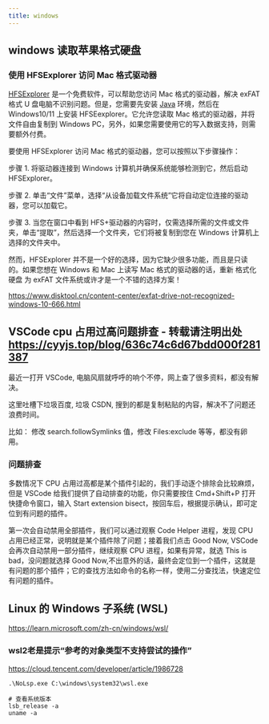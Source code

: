 ```yaml
---
title: windows
---
```


## windows 读取苹果格式硬盘

### 使用 HFSExplorer 访问 Mac 格式驱动器

[HFSExplorer](https://www.catacombae.org/hfsexplorer/) 是一个免费软件，可以帮助您访问 Mac 格式的驱动器，解决 exFAT 格式 U 盘电脑不识别问题。但是，您需要先安装 [Java](https://www.java.com/zh-CN/) 环境，然后在 Windows10/11 上安装 HFSEexplorer。它允许您读取 Mac 格式的驱动器，并将文件自由复制到 Windows PC，另外，如果您需要使用它的写入数据支持，则需要额外付费。

要使用 HFSExplorer 访问 Mac 格式的驱动器，您可以按照以下步骤操作：

步骤 1. 将驱动器连接到 Windows 计算机并确保系统能够检测到它，然后启动 HFSExplorer。

步骤 2. 单击“文件”菜单，选择“从设备加载文件系统”它将自动定位连接的驱动器，您可以加载它。

步骤 3. 当您在窗口中看到 HFS+驱动器的内容时，仅需选择所需的文件或文件夹，单击“提取”，然后选择一个文件夹，它们将被复制到您在 Windows 计算机上选择的文件夹中。

然而，HFSExplorer 并不是一个好的选择，因为它缺少很多功能，而且是只读的。如果您想在 Windows 和 Mac 上读写 Mac 格式的驱动器的话，重新 格式化硬盘 为 exFAT 文件系统或许才是一个不错的选择方案！

https://www.disktool.cn/content-center/exfat-drive-not-recognized-windows-10-666.html

## VSCode cpu 占用过高问题排查 - 转载请注明出处 https://cyyjs.top/blog/636c74c6d67bdd000f281387

最近一打开 VSCode, 电脑风扇就呼呼的响个不停，网上查了很多资料，都没有解决。

这里吐槽下垃圾百度, 垃圾 CSDN, 搜到的都是复制粘贴的内容，解决不了问题还浪费时间。

比如： 修改 search.followSymlinks 值，修改 Files:exclude 等等，都没有卵用。

### 问题排查

多数情况下 CPU 占用过高都是某个插件引起的，我们手动逐个排除会比较麻烦，但是 VSCode 给我们提供了自动排查的功能，你只需要按住 Cmd+Shift+P 打开快捷命令窗口，输入 Start extension bisect，按回车后，根据提示确认，即可定位到有问题的插件。

第一次会自动禁用全部插件，我们可以通过观察 Code Helper 进程，发现 CPU 占用已经正常，说明就是某个插件除了问题；接着我们点击 Good Now, VSCode 会再次自动禁用一部分插件，继续观察 CPU 进程，如果有异常，就选 This is bad，没问题就选择 Good Now,不出意外的话，最终会定位到一个插件，这就是有问题的那个插件；它的查找方法如命令的名称一样，使用二分查找法，快速定位有问题的插件。


## Linux 的 Windows 子系统 (WSL)

https://learn.microsoft.com/zh-cn/windows/wsl/

### wsl2老是提示“参考的对象类型不支持尝试的操作”
https://cloud.tencent.com/developer/article/1986728
```shell
.\NoLsp.exe C:\windows\system32\wsl.exe
```

```shell
# 查看系统版本
lsb_release -a
uname -a

```